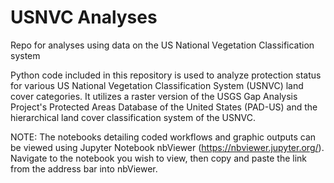 # USNVC Analyses
Repo for analyses using data on the US National Vegetation Classification system

Python code included in this repository is used to analyze protection status for various US National Vegetation Classification System (USNVC) land cover categories. It utilizes a raster version of the USGS Gap Analysis Project's Protected Areas Database of the United States (PAD-US) and the hierarchical land cover classification system of the USNVC.


NOTE: The notebooks detailing coded workflows and graphic outputs can be viewed using Jupyter Notebook nbViewer (https://nbviewer.jupyter.org/). Navigate to the notebook you wish to view, then copy and paste the link from the address bar into nbViewer.